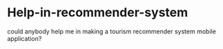 # Help-in-recommender-system
could anybody help me in making a tourism recommender system mobile application?
